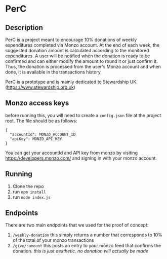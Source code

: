 # PerC

## Description
PerC is a project meant to encourage 10% donations of weekly expenditures completed via Monzo account. 
At the end of each week, the suggested donation amount is calculated according to the monitored expenditures. A user will be notified when the donation is ready to be confirmed and can either modify the amount to round it or just confirm it. Thus, the donation is processed from the user's Monzo account and when done, it is available in the transactions history.

PerC is a prototype and is mainly dedicated to Stewardship UK. (https://www.stewardship.org.uk)

## Monzo access keys
before running this, you will need to create a `config.json` file at the project root.
The file should be as follows: 
```
{
  "accountId": MONZO_ACCOUNT_ID
  "apiKey": MONZO_API_KEY
}
```
You can get your accountId and API key from monzo by visiting https://developers.monzo.com/ and signing in with your monzo account.

## Running
1. Clone the repo
2. run `npm install`
3. run `node index.js`

## Endpoints
There are two main endpoints that we used for the proof of concept:
1. `/weekly-donation` this simply returns a number that corresponds to 10% of the total of your monzo transactions
2. `/give/:amount` this posts an entry to your monzo feed that confirms the donation. *this is just aesthetic. no donation will actually be made*
